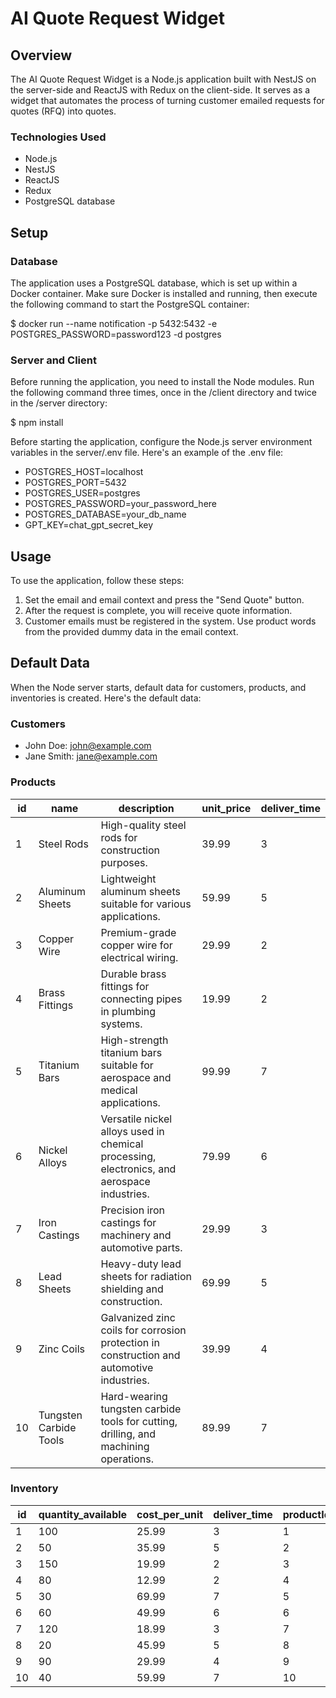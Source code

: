 # AI Quote Request Widget

## Overview

The AI Quote Request Widget is a Node.js application built with NestJS on the server-side and ReactJS with Redux on the client-side. It serves as a widget that automates the process of turning customer emailed requests for quotes (RFQ) into quotes.

### Technologies Used

- Node.js
- NestJS
- ReactJS
- Redux
- PostgreSQL database

## Setup

### Database

The application uses a PostgreSQL database, which is set up within a Docker container. Make sure Docker is installed and running, then execute the following command to start the PostgreSQL container:

$ docker run --name notification -p 5432:5432 -e POSTGRES_PASSWORD=password123 -d postgres

### Server and Client

Before running the application, you need to install the Node modules. Run the following command three times, once in the /client directory and twice in the /server directory:

$ npm install

Before starting the application, configure the Node.js server environment variables in the server/.env file. Here's an example of the .env file:

* POSTGRES_HOST=localhost
* POSTGRES_PORT=5432
* POSTGRES_USER=postgres
* POSTGRES_PASSWORD=your_password_here
* POSTGRES_DATABASE=your_db_name
* GPT_KEY=chat_gpt_secret_key

## Usage

To use the application, follow these steps:

1. Set the email and email context and press the "Send Quote" button.
2. After the request is complete, you will receive quote information.
3. Customer emails must be registered in the system. Use product words from the provided dummy data in the email context.

## Default Data

When the Node server starts, default data for customers, products, and inventories is created. Here's the default data:

### Customers

- John Doe: john@example.com
- Jane Smith: jane@example.com

### Products

| id | name                   | description                                                          | unit_price | deliver_time |
|----|------------------------|----------------------------------------------------------------------|------------|--------------|
| 1  | Steel Rods             | High-quality steel rods for construction purposes.                   | 39.99      | 3            |
| 2  | Aluminum Sheets        | Lightweight aluminum sheets suitable for various applications.       | 59.99      | 5            |
| 3  | Copper Wire            | Premium-grade copper wire for electrical wiring.                     | 29.99      | 2            |
| 4  | Brass Fittings         | Durable brass fittings for connecting pipes in plumbing systems.     | 19.99      | 2            |
| 5  | Titanium Bars          | High-strength titanium bars suitable for aerospace and medical applications. | 99.99 | 7            |
| 6  | Nickel Alloys          | Versatile nickel alloys used in chemical processing, electronics, and aerospace industries. | 79.99 | 6            |
| 7  | Iron Castings          | Precision iron castings for machinery and automotive parts.         | 29.99      | 3            |
| 8  | Lead Sheets            | Heavy-duty lead sheets for radiation shielding and construction.     | 69.99      | 5            |
| 9  | Zinc Coils             | Galvanized zinc coils for corrosion protection in construction and automotive industries. | 39.99 | 4            |
| 10 | Tungsten Carbide Tools | Hard-wearing tungsten carbide tools for cutting, drilling, and machining operations. | 89.99 | 7            |

### Inventory

| id | quantity_available | cost_per_unit | deliver_time | productId |
|----|--------------------|---------------|--------------|-----------|
| 1  | 100                | 25.99         | 3            | 1         |
| 2  | 50                 | 35.99         | 5            | 2         |
| 3  | 150                | 19.99         | 2            | 3         |
| 4  | 80                 | 12.99         | 2            | 4         |
| 5  | 30                 | 69.99         | 7            | 5         |
| 6  | 60                 | 49.99         | 6            | 6         |
| 7  | 120                | 18.99         | 3            | 7         |
| 8  | 20                 | 45.99         | 5            | 8         |
| 9  | 90                 | 29.99         | 4            | 9         |
| 10 | 40                 | 59.99         | 7            | 10        |
